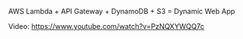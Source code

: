 AWS Lambda + API Gateway + DynamoDB + S3 = Dynamic Web App

Video: https://www.youtube.com/watch?v=PzNQXYWQQ7c
